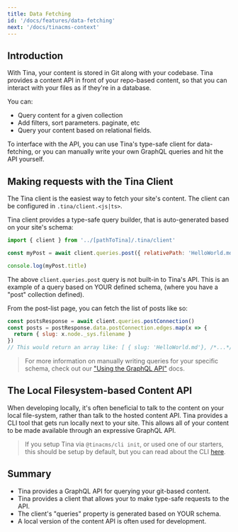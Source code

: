 ```yaml
---
title: Data Fetching
id: '/docs/features/data-fetching'
next: '/docs/tinacms-context'
---
```


## Introduction

With Tina, your content is stored in Git along with your codebase. Tina provides a content API in front of your repo-based content, so that you can interact with your files as if they're in a database.

You can:

- Query content for a given collection
- Add filters, sort parameters. paginate, etc
- Query your content based on relational fields.

To interface with the API, you can use Tina's type-safe client for data-fetching, or you can manually write your own GraphQL queries and hit the API yourself.

## Making requests with the Tina Client

The Tina client is the easiest way to fetch your site's content. The client can be configured in `.tina/client.<js|ts>`.

Tina client provides a type-safe query builder, that is auto-generated based on your site's schema:

```js
import { client } from '../[pathToTina]/.tina/client'

const myPost = await client.queries.post({ relativePath: 'HelloWorld.md' })

console.log(myPost.title)
```

The above `client.queries.post` query is not built-in to Tina's API. This is an example of a query based on YOUR defined schema, (where you have a "post" collection defined).

From the post-list page, you can fetch the list of posts like so:

```js
const postsResponse = await client.queries.postConnection()
const posts = postResponse.data.postConnection.edges.map(x => {
  return { slug: x.node._sys.filename }
})
// This would return an array like: [ { slug: 'HelloWorld.md'}, /*...*/ ]
```

> For more information on manually writing queries for your specific schema, check out our ["Using the GraphQL API"](/docs/graphql/overview/) docs.

## The Local Filesystem-based Content API

When developing locally, it's often beneficial to talk to the content on your local file-system, rather than talk to the hosted content API. Tina provides a CLI tool that gets run locally next to your site. This allows all of your content to be made available through an expressive GraphQL API.

> If you setup Tina via `@tinacms/cli init`, or used one of our starters, this should be setup by default, but you can read about the CLI [here](/docs/graphql/cli/).

## Summary

- Tina provides a GraphQL API for querying your git-based content.
- Tina provides a client that allows your to make type-safe requests to the API.
- The client's "queries" property is generated based on YOUR schema.
- A local version of the content API is often used for development.
